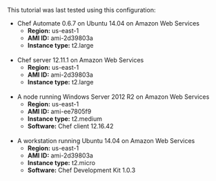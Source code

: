 This tutorial was last tested using this configuration:

* Chef Automate 0.6.7 on Ubuntu 14.04 on Amazon Web Services
  * **Region:** us-east-1
  * **AMI ID:** ami-2d39803a
  * **Instance type:** t2.large
<br /><br />
* Chef server 12.11.1 on Amazon Web Services
  * **Region:** us-east-1
  * **AMI ID:** ami-2d39803a
  * **Instance type:** t2.large
<br /><br />
* A node running Windows Server 2012 R2 on Amazon Web Services
  * **Region:** us-east-1
  * **AMI ID:** ami-ee7805f9
  * **Instance type:** t2.medium
  * **Software:** Chef client 12.16.42
<br /><br />
* A workstation running Ubuntu 14.04 on Amazon Web Services
  * **Region:** us-east-1
  * **AMI ID:** ami-2d39803a
  * **Instance type:** t2.micro
  * **Software:** Chef Development Kit 1.0.3
